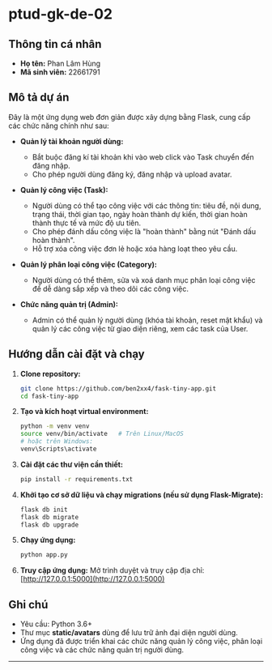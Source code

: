 # ptud-gk-de-02

## Thông tin cá nhân
- **Họ tên:** Phan Lâm Hùng
- **Mã sinh viên:** 22661791

## Mô tả dự án
Đây là một ứng dụng web đơn giản được xây dựng bằng Flask, cung cấp các chức năng chính như sau:

- **Quản lý tài khoản người dùng:**
  - Bắt buộc đăng kí tài khoản khi vào web click vào Task chuyển đến đăng nhập.
  - Cho phép người dùng đăng ký, đăng nhập và upload avatar.
  
- **Quản lý công việc (Task):**  
  - Người dùng có thể tạo công việc với các thông tin: tiêu đề, nội dung, trạng thái, thời gian tạo, ngày hoàn thành dự kiến, thời gian hoàn thành thực tế và mức độ ưu tiên.  
  - Cho phép đánh dấu công việc là "hoàn thành" bằng nút "Đánh dấu hoàn thành".  
  - Hỗ trợ xóa công việc đơn lẻ hoặc xóa hàng loạt theo yêu cầu.

- **Quản lý phân loại công việc (Category):**  
  - Người dùng có thể thêm, sửa và xoá danh mục phân loại công việc để dễ dàng sắp xếp và theo dõi các công việc.
  
- **Chức năng quản trị (Admin):**  
  - Admin có thể quản lý người dùng (khóa tài khoản, reset mật khẩu) và quản lý các công việc từ giao diện riêng, xem các task của User.

## Hướng dẫn cài đặt và chạy
1. **Clone repository:**
   ```bash
   git clone https://github.com/ben2xx4/fask-tiny-app.git
   cd fask-tiny-app
   ```

2. **Tạo và kích hoạt virtual environment:**
   ```bash
   python -m venv venv
   source venv/bin/activate   # Trên Linux/MacOS
   # hoặc trên Windows:
   venv\Scripts\activate
   ```

3. **Cài đặt các thư viện cần thiết:**
   ```bash
   pip install -r requirements.txt
   ```

4. **Khởi tạo cơ sở dữ liệu và chạy migrations (nếu sử dụng Flask-Migrate):**
   ```bash
   flask db init
   flask db migrate
   flask db upgrade
   ```

5. **Chạy ứng dụng:**
   ```bash
   python app.py
   ```

6. **Truy cập ứng dụng:**
   Mở trình duyệt và truy cập địa chỉ: [http://127.0.0.1:5000](http://127.0.0.1:5000)

## Ghi chú
- Yêu cầu: Python 3.6+  
- Thư mục **static/avatars** dùng để lưu trữ ảnh đại diện người dùng.  
- Ứng dụng đã được triển khai các chức năng quản lý công việc, phân loại công việc và các chức năng quản trị người dùng.

---
